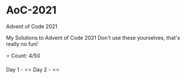 # AoC-2021
Advent of Code 2021

My Solutions to Advent of Code 2021
Don't use these yourselves, that's really no fun!

⭐ Count: 4/50

Day 1 - ⭐⭐
Day 2 - ⭐⭐